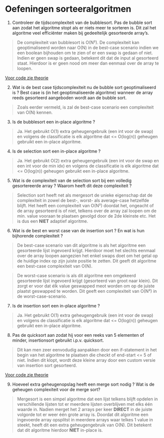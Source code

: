 # Oefeningen sorteeralgoritmen

1) Controleer de tijdscomplexiteit van de bubblesort. Pas de bubble sort aan zodat het algoritme stopt als er niets meer te sorteren is. Dit zal het algoritme veel efficiënter maken bij gedeeltelijk gesorteerde array’s.
> De complexiteit van bubblesort is O(N²).
> De complexiteit kan geoptimaliseerd worden naar O(N) in de best-case scenario indien we een boolean bijhouden om te zien of er een swap is gedaan of niet. Indien er geen swap is gedaan, betekent dit dat de input al gesorteerd staat. Hierdoor is er geen nood om meer dan eenmaal over de array te loopen.

[Voor code zie theorie](../Theorie/sorteeralgoritmen.md)

2) Wat is de best case tijdscomplexiteit nu de bubble sort geoptimaliseerd is ?
Best case is (in het geoptimaliseerde algoritme) wanneer de array reeds gesorteerd aangeboden wordt aan de bubble sort.

> Zoals eerder vermeld, is zal de best-case scenario een complexiteit van O(N) kennen.

3) Is de bubblesort een in-place algoritme ?

> Ja. Het gebruikt O(1) extra geheugengebruik (een int voor de swap) en volgens de classificatie is elk algoritme dat <= O(log(n)) geheugen gebruikt een in-place algoritme.

4) Is de selection sort een in-place algoritme ?

> Ja. Het gebruikt O(2) extra geheugengebruik (een int voor de swap en een int voor de min idx) en volgens de classificatie is elk algoritme dat <= O(log(n)) geheugen gebruikt een in-place algoritme.

5) Wat is de complexiteit van de selection sort bij een volledig gesortereerde array ? Waarom heeft dit deze complexiteit ?

> Selection sort heeft net als mergesort de unieke eigenschap dat de complexiteit in zowel de best-, worst- als average-case hetzelfde blijft. Het heeft een complexiteit van O(N²) doordat het, ongeacht of de array gesorteerd is of niet, telkens over de array zal loopen om de min. value vooraan te plaatsen gevolgd door de 2de kleinste etc. Het is dus een **NIET** adaptief algoritme.

6) Wat is de best en worst case van de insertion sort ? En wat is hun bijhorende complexiteit ?

> De best-case scenario van dit algoritme is als het algoritme een gesorteerde lijst ingevoerd krijgt. Hierdoor moet het slechts eenmaal over de array loopen aangezien het enkel swaps doet om het getal op de huidige index op zijn juiste positie te zetten. Dit geeft dit algoritme een best-case complexiteit van O(N).

> De worst-case scenario is als dit algoritme een omgekeerd gesorteerde lijst ingevoerd krijgt (gesorteerd van groot naar klein). Dit zorgt er voor dat élk value geswapped meot worden om op de juiste plaatst geswapped te worden. Dit geeft een complexiteit van O(N²) in de worst-case-scenario.

7) Is de insertion sort een in-place algoritme ?

> Ja. Het gebruikt O(1) extra geheugengebruik (een int voor de swap) en volgens de classificatie is elk algoritme dat <= O(log(n)) geheugen gebruikt een in-place algoritme.

8) Pas de quicksort aan zodat hij voor een reeks van 5 elementen of minder, insertionsort gebruikt i.p.v. quicksort.

> Dit kan men zeer eenvodudig aanpakken door een if-statement in het begin van het algoritme te plaatsen die checkt of end-start <= 5 of niet. Indien dit klopt, wordt deze kleine array door een custom versie van insertion sort gesorteerd.

[Voor code zie theorie](../Theorie/sorteeralgoritmen.md)

9) Hoeveel extra geheugenopslag heeft een merge sort nodig ? Wat is de geheugen complexiteit  voor de merge sort?

> Mergesort is een simpel algoritme dat een lijst telkens blijft opdelen in verschillende lijsten tot er meerdere lijsten overblijven met elks één waarde in. Nadien merget het 2 arrays per keer **DIRECT** in de juiste volgorde tot er weer één grote array is. Doordat dit algoritme een ingevoerde array opsplitst in meerdere arrays waar telkes 1 value in steekt, heeft dit een extra geheugengebruik van O(N). Dit betekent dat dit algoritme hierdoor **NIET** in-place is.